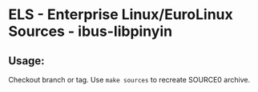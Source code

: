 # ELS - Enterprise Linux/EuroLinux Sources - ibus-libpinyin
 
## Usage:
  Checkout branch or tag. Use `make sources` to recreate  SOURCE0 archive.
